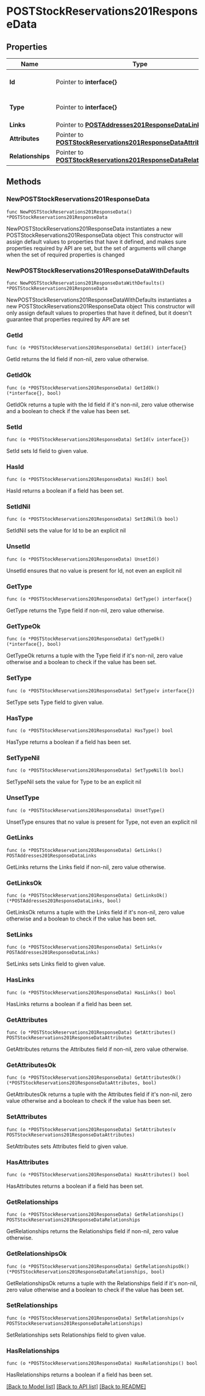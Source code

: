 # POSTStockReservations201ResponseData

## Properties

Name | Type | Description | Notes
------------ | ------------- | ------------- | -------------
**Id** | Pointer to **interface{}** | The resource&#39;s id | [optional] 
**Type** | Pointer to **interface{}** | The resource&#39;s type | [optional] 
**Links** | Pointer to [**POSTAddresses201ResponseDataLinks**](POSTAddresses201ResponseDataLinks.md) |  | [optional] 
**Attributes** | Pointer to [**POSTStockReservations201ResponseDataAttributes**](POSTStockReservations201ResponseDataAttributes.md) |  | [optional] 
**Relationships** | Pointer to [**POSTStockReservations201ResponseDataRelationships**](POSTStockReservations201ResponseDataRelationships.md) |  | [optional] 

## Methods

### NewPOSTStockReservations201ResponseData

`func NewPOSTStockReservations201ResponseData() *POSTStockReservations201ResponseData`

NewPOSTStockReservations201ResponseData instantiates a new POSTStockReservations201ResponseData object
This constructor will assign default values to properties that have it defined,
and makes sure properties required by API are set, but the set of arguments
will change when the set of required properties is changed

### NewPOSTStockReservations201ResponseDataWithDefaults

`func NewPOSTStockReservations201ResponseDataWithDefaults() *POSTStockReservations201ResponseData`

NewPOSTStockReservations201ResponseDataWithDefaults instantiates a new POSTStockReservations201ResponseData object
This constructor will only assign default values to properties that have it defined,
but it doesn't guarantee that properties required by API are set

### GetId

`func (o *POSTStockReservations201ResponseData) GetId() interface{}`

GetId returns the Id field if non-nil, zero value otherwise.

### GetIdOk

`func (o *POSTStockReservations201ResponseData) GetIdOk() (*interface{}, bool)`

GetIdOk returns a tuple with the Id field if it's non-nil, zero value otherwise
and a boolean to check if the value has been set.

### SetId

`func (o *POSTStockReservations201ResponseData) SetId(v interface{})`

SetId sets Id field to given value.

### HasId

`func (o *POSTStockReservations201ResponseData) HasId() bool`

HasId returns a boolean if a field has been set.

### SetIdNil

`func (o *POSTStockReservations201ResponseData) SetIdNil(b bool)`

 SetIdNil sets the value for Id to be an explicit nil

### UnsetId
`func (o *POSTStockReservations201ResponseData) UnsetId()`

UnsetId ensures that no value is present for Id, not even an explicit nil
### GetType

`func (o *POSTStockReservations201ResponseData) GetType() interface{}`

GetType returns the Type field if non-nil, zero value otherwise.

### GetTypeOk

`func (o *POSTStockReservations201ResponseData) GetTypeOk() (*interface{}, bool)`

GetTypeOk returns a tuple with the Type field if it's non-nil, zero value otherwise
and a boolean to check if the value has been set.

### SetType

`func (o *POSTStockReservations201ResponseData) SetType(v interface{})`

SetType sets Type field to given value.

### HasType

`func (o *POSTStockReservations201ResponseData) HasType() bool`

HasType returns a boolean if a field has been set.

### SetTypeNil

`func (o *POSTStockReservations201ResponseData) SetTypeNil(b bool)`

 SetTypeNil sets the value for Type to be an explicit nil

### UnsetType
`func (o *POSTStockReservations201ResponseData) UnsetType()`

UnsetType ensures that no value is present for Type, not even an explicit nil
### GetLinks

`func (o *POSTStockReservations201ResponseData) GetLinks() POSTAddresses201ResponseDataLinks`

GetLinks returns the Links field if non-nil, zero value otherwise.

### GetLinksOk

`func (o *POSTStockReservations201ResponseData) GetLinksOk() (*POSTAddresses201ResponseDataLinks, bool)`

GetLinksOk returns a tuple with the Links field if it's non-nil, zero value otherwise
and a boolean to check if the value has been set.

### SetLinks

`func (o *POSTStockReservations201ResponseData) SetLinks(v POSTAddresses201ResponseDataLinks)`

SetLinks sets Links field to given value.

### HasLinks

`func (o *POSTStockReservations201ResponseData) HasLinks() bool`

HasLinks returns a boolean if a field has been set.

### GetAttributes

`func (o *POSTStockReservations201ResponseData) GetAttributes() POSTStockReservations201ResponseDataAttributes`

GetAttributes returns the Attributes field if non-nil, zero value otherwise.

### GetAttributesOk

`func (o *POSTStockReservations201ResponseData) GetAttributesOk() (*POSTStockReservations201ResponseDataAttributes, bool)`

GetAttributesOk returns a tuple with the Attributes field if it's non-nil, zero value otherwise
and a boolean to check if the value has been set.

### SetAttributes

`func (o *POSTStockReservations201ResponseData) SetAttributes(v POSTStockReservations201ResponseDataAttributes)`

SetAttributes sets Attributes field to given value.

### HasAttributes

`func (o *POSTStockReservations201ResponseData) HasAttributes() bool`

HasAttributes returns a boolean if a field has been set.

### GetRelationships

`func (o *POSTStockReservations201ResponseData) GetRelationships() POSTStockReservations201ResponseDataRelationships`

GetRelationships returns the Relationships field if non-nil, zero value otherwise.

### GetRelationshipsOk

`func (o *POSTStockReservations201ResponseData) GetRelationshipsOk() (*POSTStockReservations201ResponseDataRelationships, bool)`

GetRelationshipsOk returns a tuple with the Relationships field if it's non-nil, zero value otherwise
and a boolean to check if the value has been set.

### SetRelationships

`func (o *POSTStockReservations201ResponseData) SetRelationships(v POSTStockReservations201ResponseDataRelationships)`

SetRelationships sets Relationships field to given value.

### HasRelationships

`func (o *POSTStockReservations201ResponseData) HasRelationships() bool`

HasRelationships returns a boolean if a field has been set.


[[Back to Model list]](../README.md#documentation-for-models) [[Back to API list]](../README.md#documentation-for-api-endpoints) [[Back to README]](../README.md)


